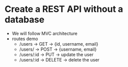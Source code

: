 


# Create a REST API without a database
- We will follow MVC architecture
- routes demo
  - /users -> GET -> {id, username, email}
  - /users/ -> POST -> {username, email}
  - /users/:id -> PUT -> update the user
  - /users/:id -> DELETE -> delete the user

